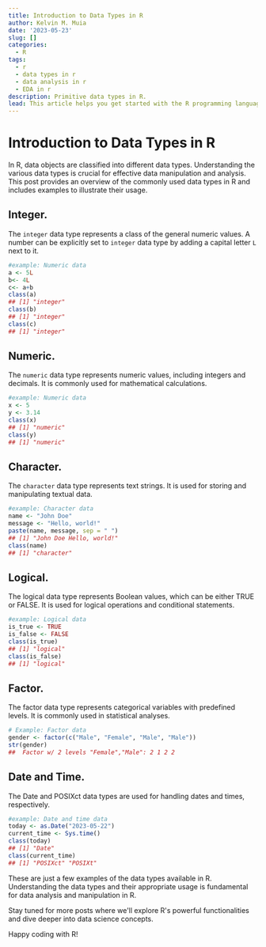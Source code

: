 ```yaml
---
title: Introduction to Data Types in R
author: Kelvin M. Muia
date: '2023-05-23'
slug: []
categories:
  - R
tags:
  - r
  - data types in r
  - data analysis in r
  - EDA in r
description: Primitive data types in R.
lead: This article helps you get started with the R programming language by getting accustomed to some of its data types.
---
```





<!--more-->

# Introduction to Data Types in R

In R, data objects are classified into different data types. Understanding the various data types is crucial for effective data manipulation and analysis. This post provides an overview of the commonly used data types in R and includes examples to illustrate their usage.


## Integer.  

The `integer` data type represents a class of the general numeric values. A number can be explicitly set to `integer` data type by adding a capital letter `L` next to it.


```r
#example: Numeric data
a <- 5L
b<- 4L
c<- a+b
class(a)
## [1] "integer"
class(b)
## [1] "integer"
class(c)
## [1] "integer"
```


## Numeric.  


The `numeric` data type represents numeric values, including integers and decimals. It is commonly used for mathematical calculations.



```r
#example: Numeric data
x <- 5
y <- 3.14
class(x)
## [1] "numeric"
class(y)
## [1] "numeric"
```


## Character.   

The `character` data type represents text strings. It is used for storing and manipulating textual data.


```r
#example: Character data
name <- "John Doe"
message <- "Hello, world!"
paste(name, message, sep = " ")
## [1] "John Doe Hello, world!"
class(name)
## [1] "character"
```

## Logical.  

The logical data type represents Boolean values, which can be either TRUE or FALSE. It is used for logical operations and conditional statements.



```r
#example: Logical data
is_true <- TRUE
is_false <- FALSE
class(is_true)
## [1] "logical"
class(is_false)
## [1] "logical"
```


## Factor.   

The factor data type represents categorical variables with predefined levels. It is commonly used in statistical analyses.


```r
# Example: Factor data
gender <- factor(c("Male", "Female", "Male", "Male"))
str(gender)
##  Factor w/ 2 levels "Female","Male": 2 1 2 2
```


## Date and Time.   

The Date and POSIXct data types are used for handling dates and times, respectively.  



```r
#example: Date and time data
today <- as.Date("2023-05-22")
current_time <- Sys.time()
class(today)
## [1] "Date"
class(current_time)
## [1] "POSIXct" "POSIXt"
```


These are just a few examples of the data types available in R. Understanding the data types and their appropriate usage is fundamental for data analysis and manipulation in R.

Stay tuned for more posts where we'll explore R's powerful functionalities and dive deeper into data science concepts.

Happy coding with R!
